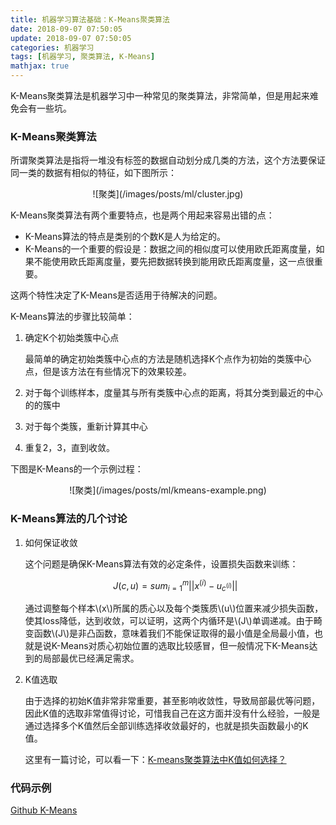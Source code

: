 ```yaml
---
title: 机器学习算法基础：K-Means聚类算法
date: 2018-09-07 07:50:05
update: 2018-09-07 07:50:05
categories: 机器学习
tags: [机器学习, 聚类算法, K-Means]
mathjax: true
---
```


K-Means聚类算法是机器学习中一种常见的聚类算法，非常简单，但是用起来难免会有一些坑。

<!--more-->

### K-Means聚类算法

所谓聚类算法是指将一堆没有标签的数据自动划分成几类的方法，这个方法要保证同一类的数据有相似的特征，如下图所示：

<div align=center> 
    ![聚类](/images/posts/ml/cluster.jpg)
</div>

K-Means聚类算法有两个重要特点，也是两个用起来容易出错的点：

* K-Means算法的特点是类别的个数K是人为给定的。
* K-Means的一个重要的假设是：数据之间的相似度可以使用欧氏距离度量，如果不能使用欧氏距离度量，要先把数据转换到能用欧氏距离度量，这一点很重要。

这两个特性决定了K-Means是否适用于待解决的问题。

K-Means算法的步骤比较简单：

1. 确定K个初始类簇中心点

    最简单的确定初始类簇中心点的方法是随机选择K个点作为初始的类簇中心点，但是该方法在有些情况下的效果较差。

2. 对于每个训练样本，度量其与所有类簇中心点的距离，将其分类到最近的中心的的簇中

3. 对于每个类簇，重新计算其中心

4. 重复2，3，直到收敛。

下图是K-Means的一个示例过程：

<div align=center> 
    ![聚类](/images/posts/ml/kmeans-example.png)
</div>

### K-Means算法的几个讨论

1. 如何保证收敛

    这个问题是确保K-Means算法有效的必定条件，设置损失函数来训练：
    
    $$J(c,u)=sum_{i=1}^{m}||x^{(i)} - u_{c^{(i)}}||$$
    
    通过调整每个样本\\(x\\)所属的质心以及每个类簇质\\(u\\)位置来减少损失函数，使其loss降低，达到收敛，可以证明，这两个内循环是\\(J\\)单调递减。由于畸变函数\\(J\\)是非凸函数，意味着我们不能保证取得的最小值是全局最小值，也就是说K-Means对质心初始位置的选取比较感冒，但一般情况下K-Means达到的局部最优已经满足需求。

2. K值选取
    
    由于选择的初始K值非常非常重要，甚至影响收敛性，导致局部最优等问题，因此K值的选取非常值得讨论，可惜我自己在这方面并没有什么经验，一般是通过选择多个K值然后全部训练选择收敛最好的，也就是损失函数最小的K值。

    这里有一篇讨论，可以看一下：[K-means聚类算法中K值如何选择？](https://zhuanlan.zhihu.com/p/30221347)

### 代码示例

[Github K-Means](https://github.com/ChaoPei/python-machine-learning/tree/master/K-Means)